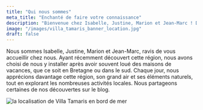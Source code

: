 ```yaml
---
title: "Qui nous sommes"
meta_title: "Enchanté de faire votre connaissance"
description: "Bienvenue chez Isabelle, Justine, Marion et Jean-Marc ! Découvrez notre maison, nos coups de cœur pour la région et nos activités favorites à travers notre blog."
image: "/images/villa_tamaris_banner_location.jpg"
draft: false
---
```


Nous sommes Isabelle, Justine, Marion et Jean-Marc, ravis de vous accueillir chez nous. Ayant récemment découvert cette région, nous avons choisi de nous y installer après avoir souvent loué des maisons de vacances, que ce soit en Bretagne ou dans le sud. Chaque jour, nous apprécions davantage cette région, son grand air et ses éléments naturels, tout en explorant les nombreuses activités locales. Nous partageons certaines de nos découvertes sur le blog.


<img src="/images/villa_tamaris_ouistreham_map.jpg" alt="la localisation de Villa Tamaris en bord de mer" />

